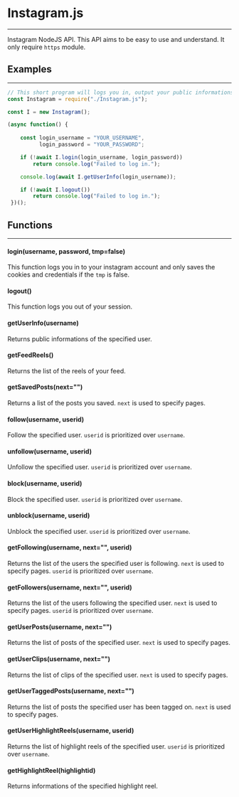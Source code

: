 # Instagram.js
---
Instagram NodeJS API. This API aims to be easy to use and understand.
It only require `https` module.

## Examples
---
```js
// This short program will logs you in, output your public informations, then logs you out.
const Instagram = require("./Instagram.js");

const I = new Instagram();

(async function() {
    
    const login_username = "YOUR_USERNAME",
          login_password = "YOUR_PASSWORD";

    if (!await I.login(login_username, login_password))
        return console.log("Failed to log in.");

    console.log(await I.getUserInfo(login_username));

    if (!await I.logout())
        return console.log("Failed to log in.");
 })();
```

## Functions
---
#### login(username, password, tmp=false)
This function logs you in to your instagram account and only saves the cookies and credentials if the `tmp` is false.
#### logout()
This function logs you out of your session.
#### getUserInfo(username)
Returns public informations of the specified user.
#### getFeedReels()
Returns the list of the reels of your feed.
#### getSavedPosts(next="")
Returns a list of the posts you saved. `next` is used to specify pages.
#### follow(username, userid)
Follow the specified user. `userid` is prioritized over `username`.
#### unfollow(username, userid)
Unfollow the specified user. `userid` is prioritized over `username`.
#### block(username, userid)
Block the specified user. `userid` is prioritized over `username`.
#### unblock(username, userid)
Unblock the specified user. `userid` is prioritized over `username`.
#### getFollowing(username, next="", userid)
Returns the list of the users the specified user is following. `next` is used to specify pages. `userid` is prioritized over `username`.
#### getFollowers(username, next="", userid)
Returns the list of the users following the specified user. `next` is used to specify pages. `userid` is prioritized over `username`.
#### getUserPosts(username, next="")
Returns the list of posts of the specified user. `next` is used to specify pages.
#### getUserClips(username, next="")
Returns the list of clips of the specified user. `next` is used to specify pages.
#### getUserTaggedPosts(username, next="")
Returns the list of posts the specified user has been tagged on. `next` is used to specify pages.
#### getUserHighlightReels(username, userid)
Returns the list of highlight reels of the specified user. `userid` is prioritized over `username`.
#### getHighlightReel(highlightid)
Returns informations of the specified highlight reel.
